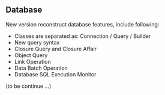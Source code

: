 ## Database

New version reconstruct database features, include following: 

- Classes are separated as: Connection / Query / Builder
- New query syntax
- Closure Query and Closure Affair
- Object Query
- Link Operation
- Data Batch Operation
- Database SQL Execution Monitor

(to be continue ...)